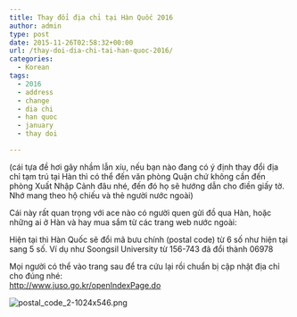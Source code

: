 ```yaml
---
title: Thay đổi địa chỉ tại Hàn Quốc 2016
author: admin
type: post
date: 2015-11-26T02:58:32+00:00
url: /thay-doi-dia-chi-tai-han-quoc-2016/
categories:
  - Korean
tags:
  - 2016
  - address
  - change
  - dia chi
  - han quoc
  - january
  - thay doi

---
```

(cái tựa đề hơi gây nhầm lẫn xíu, nếu bạn nào đang có ý định thay đổi địa chỉ tạm trú tại Hàn thì có thể đến văn phòng Quận chứ không cần đến phòng Xuất Nhập Cảnh đâu nhé, đến đó họ sẽ hướng dẫn cho điền giấy tờ. Nhớ mang theo hộ chiếu và thẻ người nước ngoài)

Cái này rất quan trọng với ace nào có người quen gửi đồ qua Hàn, hoặc những ai ở Hàn và hay mua sắm từ các trang web nước ngoài:

Hiện tại thì Hàn Quốc sẽ đổi mã bưu chính (postal code) từ 6 số như hiện tại sang 5 số. Ví dụ như Soongsil University từ 156-743 đã đổi thành 06978

Mọi người có thể vào trang sau để tra cứu lại rồi chuẩn bị cập nhật địa chỉ cho đúng nhé:  
<a href="http: //www.juso.go.kr/openIndexPage.do" target="_blank" rel="nofollow">http://www.juso.go.kr/openIndexPage.do</a>


![postal_code_2-1024x546.png](/wp-content/uploads/2015/11/postal_code_2-1024x546.png)


 [1]: ../wp-content/uploads/2015/11/postal_code_2.png
 [2]: ../wp-content/uploads/2015/11/postal_code_1.png
